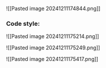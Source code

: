 ![[Pasted image 20241211174844.png]]

### Code style:
![[Pasted image 20241211175214.png]]

![[Pasted image 20241211175249.png]]

![[Pasted image 20241211175417.png]]

